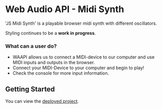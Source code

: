 # Web Audio API - Midi Synth

'JS Midi Synth' is a playable browser midi synth with different oscillators.

Styling continues to be a **work in progress**.

### What can a user do?

-   WAAPI allows us to connect a MIDI-device to our computer and use MIDI inputs and outputs in the browser.
-   Connect your MIDI-Device to your computer and begin to play!
-   Check the console for more input information.

## Getting Started

You can view the <a href="https://js-midi-synth.vercel.app/">deployed project</a>.
